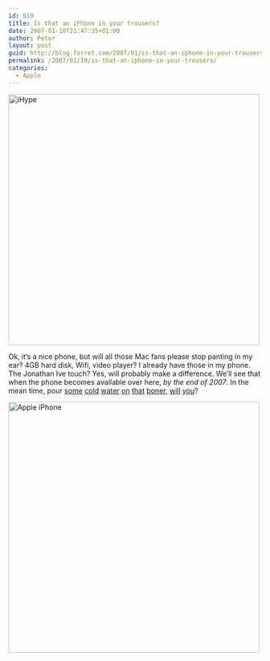 ```yaml
---
id: 619
title: Is that an iPhone in your trousers?
date: 2007-01-10T21:47:35+01:00
author: Peter
layout: post
guid: http://blog.forret.com/2007/01/is-that-an-iphone-in-your-trousers/
permalink: /2007/01/10/is-that-an-iphone-in-your-trousers/
categories:
  - Apple
---
```

[<img src="http://farm1.static.flickr.com/166/352649284_773d3e0545.jpg" width="500" alt="iHype" />](http://www.flickr.com/photos/pforret/352649284/ "Photo Sharing")

Ok, it&#8217;s a nice phone, but will all those Mac fans please stop panting in my ear? 4GB hard disk, Wifi, video player? I already have those in my phone. The Jonathan Ive touch? Yes, will probably make a difference. We&#8217;ll see that when the phone becomes available over here, _by the end of 2007_. In the mean time, pour [some](http://www.ferket.com/jvlt/pivot/entry.php?id=3588) [cold](http://www.float.be/blog/2007/01/09/apple-iphone/) [water](http://www.druivensuiker.be/2007/01/09/apple-iphone/) [on](http://becks.skynetblogs.be/post/4047599/iphone) [that](http://mastuvu.typepad.com/monuments/2007/01/apple_iphone_wt.html) [boner](http://www.pietel.be/archives/2253), [will](http://www.clopin.be/archives/2007/01/10/apple-goodies/) [you](http://www.snarf.be/?p=379)?

[<img  src="http://farm1.static.flickr.com/124/352970175_af8b6e5984.jpg" width="500" height="500" alt="Apple iPhone" />](http://www.flickr.com/photos/pforret/352970175/ "Photo Sharing")
